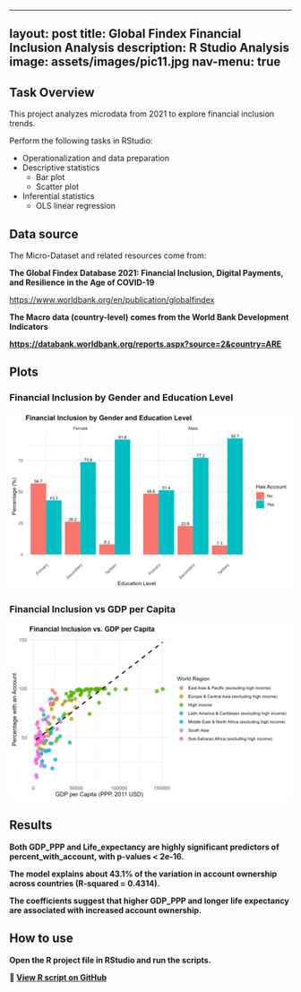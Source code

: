 
---
layout: post
title: Global Findex Financial Inclusion Analysis
description: R Studio Analysis
image: assets/images/pic11.jpg
nav-menu: true
---
<h2>Task Overview</h2>
<p>This project analyzes microdata from 2021 to explore financial inclusion trends.</p>
<p>Perform the following tasks in RStudio:</p>
<ul>
<li>Operationalization and data preparation</li>
<li>Descriptive statistics
<ul>
<li>Bar plot</li>
<li>Scatter plot</li>
</ul>
</li>
<li>Inferential statistics
<ul>
<li>OLS linear regression</li>
</ul>
</li>
</ul>

<h2>Data source</h2>
<p>The Micro-Dataset and related resources come from:</p>
<p><strong>The Global Findex Database 2021: Financial Inclusion, Digital Payments, and Resilience in the Age of COVID-19</strong></p>
<p><a href="https://www.worldbank.org/en/publication/globalfindex" target="_blank">https://www.worldbank.org/en/publication/globalfindex</a></p>

<p><strong>The Macro data (country-level) comes from the World Bank Development Indicators<p><strong>
<p><a href="https://databank.worldbank.org/reports.aspx?source=2&country=ARE" target="_blank">https://databank.worldbank.org/reports.aspx?source=2&country=ARE</a></p>

<h2>Plots</h2>

<h3>Financial Inclusion by Gender and Education Level</h3>
<img src="barplot.png" alt="Bar Plot: Financial Inclusion by Gender and Education Level" />

<h3>Financial Inclusion vs GDP per Capita</h3>
<img src="scatterplot.png" alt="Scatter Plot: Financial Inclusion vs GDP per Capita" />

<h2>Results</h2>
<p>Both GDP_PPP and Life_expectancy are highly significant predictors of percent_with_account, with p-values < 2e-16.</p>
<p>The model explains about 43.1% of the variation in account ownership across countries (R-squared = 0.4314).</p>
<p>The coefficients suggest that higher GDP_PPP and longer life expectancy are associated with increased account ownership.</p>

<h2>How to use</h2>
<p>Open the R project file in RStudio and run the scripts.</p>

<p>📄 <a href="https://github.com/hardehboy/MyRProject" target="_blank">
View R script on GitHub
</a></p>
